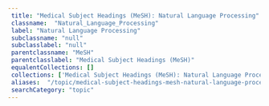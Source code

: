 ```yaml
--- 
 title: "Medical Subject Headings (MeSH): Natural Language Processing" 
 classname:  "Natural_Language_Processing" 
 label: "Natural Language Processing" 
 subclassname: "null" 
 subclasslabel: "null" 
 parentclassname: "MeSH" 
 parentclasslabel: "Medical Subject Headings (MeSH)" 
 equalentCollections: [] 
 collections: ['Medical Subject Headings (MeSH): Natural Language Processing']
 aliases:  "/topic/medical-subject-headings-mesh-natural-language-processing"  
 searchCategory: "topic" 
---
```

